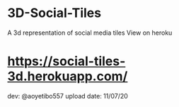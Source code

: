 # 3D-Social-Tiles
A 3d representation of social media tiles
View on heroku
# https://social-tiles-3d.herokuapp.com/

dev: @aoyetibo557
upload date: 11/07/20
